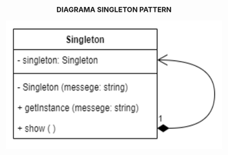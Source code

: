 <h3 align="center">DIAGRAMA SINGLETON PATTERN</h3>
<p align="center">
<img src="https://github.com/DanielaMeirelles/Bertoti/blob/main/Engenharia%203/Singleton/Singleton.drawio.png" width="700" height="300" align="center"/>